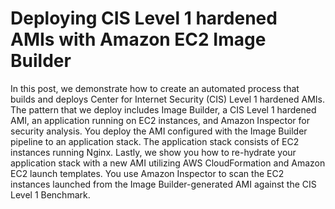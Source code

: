 # Deploying CIS Level 1 hardened AMIs with Amazon EC2 Image Builder
In this post, we demonstrate how to create an automated process that builds and deploys Center for Internet Security (CIS) Level 1 hardened AMIs. The pattern that we deploy includes Image Builder, a CIS Level 1 hardened AMI, an application running on EC2 instances, and Amazon Inspector for security analysis. You deploy the AMI configured with the Image Builder pipeline to an application stack. The application stack consists of EC2 instances running Nginx. Lastly, we show you how to re-hydrate your application stack with a new AMI utilizing AWS CloudFormation and Amazon EC2 launch templates. You use Amazon Inspector to scan the EC2 instances launched from the Image Builder-generated AMI against the CIS Level 1 Benchmark.
